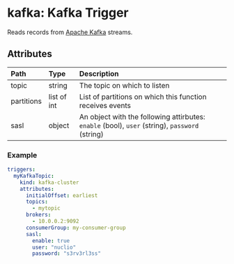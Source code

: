 # kafka: Kafka Trigger

Reads records from [Apache Kafka](https://kafka.apache.org/) streams.

## Attributes

| **Path** | **Type** | **Description** |
| :--- | :--- | :--- |
| topic | string | The topic on which to listen |
| partitions | list of int | List of partitions on which this function receives events |
| sasl | object | An object with the following attirbutes: `enable` (bool), `user` (string), `password` (string) |

### Example

```yaml
triggers:
  myKafkaTopic:
    kind: kafka-cluster
    attributes:
      initialOffset: earliest
      topics:
        - mytopic
      brokers:
        - 10.0.0.2:9092
      consumerGroup: my-consumer-group
      sasl:
        enable: true
        user: "nuclio"
        password: "s3rv3rl3ss"
```

